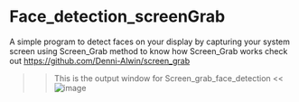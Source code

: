 # Face_detection_screenGrab

A simple program to detect faces on your display by capturing your system screen using Screen_Grab method to know how Screen_Grab works check out https://github.com/Denni-Alwin/screen_grab

>> This is the output window for Screen_grab_face_detection <<
![image](https://user-images.githubusercontent.com/65033982/112823392-d7894300-90a6-11eb-8817-6e0edd1dc910.png)
